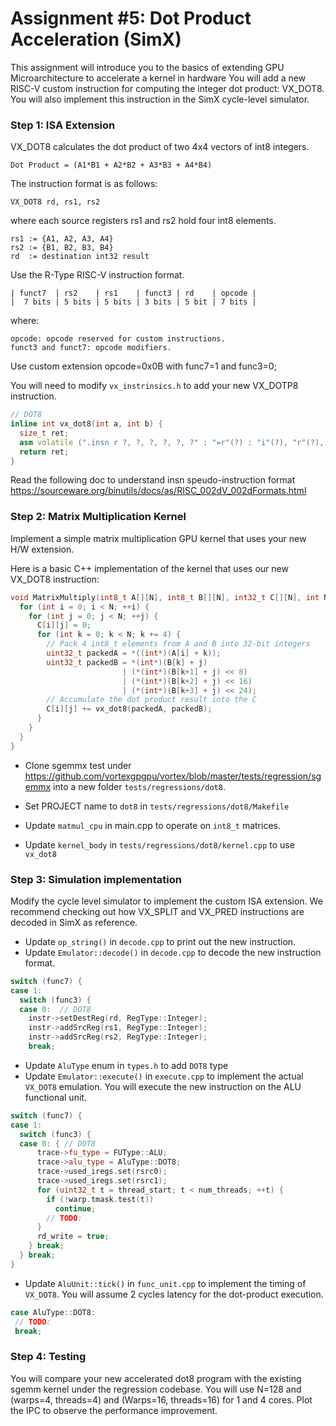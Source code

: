 # Assignment #5: Dot Product Acceleration (SimX)

This assignment will introduce you to the basics of extending GPU Microarchitecture to accelerate a kernel in hardware
You will add a new RISC-V custom instruction for computing the integer dot product: VX\_DOT8.
You will also implement this instruction in the SimX cycle-level simulator.

### Step 1: ISA Extension

VX\_DOT8 calculates the dot product of two 4x4 vectors of int8 integers.

```
Dot Product = (A1*B1 + A2*B2 + A3*B3 + A4*B4)
```

The instruction format is as follows:

```
VX_DOT8 rd, rs1, rs2
```
where each source registers rs1 and rs2 hold four int8 elements.

```
rs1 := {A1, A2, A3, A4}
rs2 := {B1, B2, B3, B4}
rd  := destination int32 result
```

Use the R-Type RISC-V instruction format.

```
| funct7  | rs2    | rs1    | funct3 | rd    | opcode |
|  7 bits | 5 bits | 5 bits | 3 bits | 5 bit | 7 bits |
```

where:

```
opcode: opcode reserved for custom instructions.
funct3 and funct7: opcode modifiers.
```
Use custom extension opcode=0x0B with func7=1 and func3=0;

You will need to modify `vx_instrinsics.h` to add your new VX_DOTP8 instruction.

``` c++
// DOT8
inline int vx_dot8(int a, int b) {
  size_t ret;
  asm volatile (".insn r ?, ?, ?, ?, ?, ?" : "=r"(?) : "i"(?), "r"(?), "r"(?));
  return ret;
}

```

Read the following doc to understand insn speudo-instruction format
https://sourceware.org/binutils/docs/as/RISC_002dV_002dFormats.html

### Step 2: Matrix Multiplication Kernel

Implement a simple matrix multiplication GPU kernel that uses your new H/W extension.

Here is a basic C++ implementation of the kernel that uses our new VX\_DOT8 instruction:

``` c++
void MatrixMultiply(int8_t A[][N], int8_t B[][N], int32_t C[][N], int N) {
  for (int i = 0; i < N; ++i) {
    for (int j = 0; j < N; ++j) {
      C[i][j] = 0;
      for (int k = 0; k < N; k += 4) {
        // Pack 4 int8_t elements from A and B into 32-bit integers
        uint32_t packedA = *((int*)(A[i] + k));
        uint32_t packedB = *(int*)(B[k] + j)
                         | (*(int*)(B[k+1] + j) << 8)
                         | (*(int*)(B[k+2] + j) << 16)
                         | (*(int*)(B[k+3] + j) << 24);
        // Accumulate the dot product result into the C
        C[i][j] += vx_dot8(packedA, packedB);
      }
    }
  }
}

```

- Clone sgemmx test under https://github.com/vortexgpgpu/vortex/blob/master/tests/regression/sgemmx into a new folder `tests/regressions/dot8`.

- Set PROJECT name to `dot8` in `tests/regressions/dot8/Makefile`
- Update `matmul_cpu` in main.cpp to operate on `int8_t` matrices.
- Update `kernel_body` in `tests/regressions/dot8/kernel.cpp` to use `vx_dot8`

### Step 3: Simulation implementation

Modify the cycle level simulator to implement the custom ISA extension.
We recommend checking out how VX_SPLIT and VX_PRED instructions are decoded in SimX as reference.

 - Update `op_string()` in `decode.cpp` to print out the new instruction.
 - Update `Emulator::decode()` in `decode.cpp` to decode the new instruction format.

``` c++
switch (func7) {
case 1:
  switch (func3) {
  case 0:  // DOT8
    instr->setDestReg(rd, RegType::Integer);
    instr->addSrcReg(rs1, RegType::Integer);
    instr->addSrcReg(rs2, RegType::Integer);
    break;
 ```

 - Update `AluType` enum in `types.h` to add `DOT8` type
 - Update `Emulator::execute()` in `execute.cpp` to implement the actual `VX_DOT8` emulation. You will execute the new instruction on the ALU functional unit.

``` c++
switch (func7) {
case 1:
  switch (func3) {
  case 0: { // DOT8
      trace->fu_type = FUType::ALU;
      trace->alu_type = AluType::DOT8;
      trace->used_iregs.set(rsrc0);
      trace->used_iregs.set(rsrc1);
      for (uint32_t t = thread_start; t < num_threads; ++t) {
        if (!warp.tmask.test(t))
          continue;
        // TODO:
      }
      rd_write = true;
    } break;
  } break;
}
```

 - Update `AluUnit::tick()` in `func_unit.cpp` to implement the timing of `VX_DOT8`.
 You will assume 2 cycles latency for the dot-product execution.

 ``` c++
case AluType::DOT8:
  // TODO:
  break;
 ```

### Step 4: Testing

You will compare your new accelerated dot8 program with the existing sgemm kernel under the regression codebase.
You will use N=128 and (warps=4, threads=4) and (Warps=16, threads=16) for 1 and 4 cores.
Plot the IPC to observe the performance improvement.
